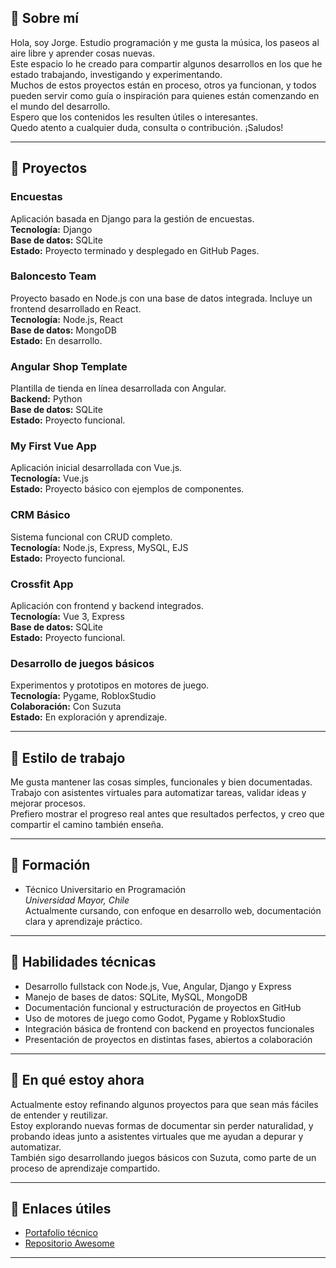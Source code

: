 ## 👋 Sobre mí

Hola, soy Jorge. Estudio programación y me gusta la música, los paseos al aire libre y aprender cosas nuevas.  
Este espacio lo he creado para compartir algunos desarrollos en los que he estado trabajando, investigando y experimentando.  
Muchos de estos proyectos están en proceso, otros ya funcionan, y todos pueden servir como guía o inspiración para quienes están comenzando en el mundo del desarrollo.  
Espero que los contenidos les resulten útiles o interesantes.  
Quedo atento a cualquier duda, consulta o contribución. ¡Saludos!

---

## 🚀 Proyectos

### Encuestas  
Aplicación basada en Django para la gestión de encuestas.  
**Tecnología:** Django  
**Base de datos:** SQLite  
**Estado:** Proyecto terminado y desplegado en GitHub Pages.

### Baloncesto Team  
Proyecto basado en Node.js con una base de datos integrada. Incluye un frontend desarrollado en React.  
**Tecnología:** Node.js, React  
**Base de datos:** MongoDB  
**Estado:** En desarrollo.

### Angular Shop Template  
Plantilla de tienda en línea desarrollada con Angular.  
**Backend:** Python  
**Base de datos:** SQLite  
**Estado:** Proyecto funcional.

### My First Vue App  
Aplicación inicial desarrollada con Vue.js.  
**Tecnología:** Vue.js  
**Estado:** Proyecto básico con ejemplos de componentes.

### CRM Básico  
Sistema funcional con CRUD completo.  
**Tecnología:** Node.js, Express, MySQL, EJS  
**Estado:** Proyecto funcional.

### Crossfit App  
Aplicación con frontend y backend integrados.  
**Tecnología:** Vue 3, Express  
**Base de datos:** SQLite  
**Estado:** Proyecto funcional.

### Desarrollo de juegos básicos  
Experimentos y prototipos en motores de juego.  
**Tecnología:** Pygame, RobloxStudio  
**Colaboración:** Con Suzuta  
**Estado:** En exploración y aprendizaje.

---

## 🧭 Estilo de trabajo

Me gusta mantener las cosas simples, funcionales y bien documentadas.  
Trabajo con asistentes virtuales para automatizar tareas, validar ideas y mejorar procesos.  
Prefiero mostrar el progreso real antes que resultados perfectos, y creo que compartir el camino también enseña.

---

## 📘 Formación

- Técnico Universitario en Programación  
  *Universidad Mayor, Chile*  
  Actualmente cursando, con enfoque en desarrollo web, documentación clara y aprendizaje práctico.

---

## 🧠 Habilidades técnicas

- Desarrollo fullstack con Node.js, Vue, Angular, Django y Express  
- Manejo de bases de datos: SQLite, MySQL, MongoDB  
- Documentación funcional y estructuración de proyectos en GitHub  
- Uso de motores de juego como Godot, Pygame y RobloxStudio  
- Integración básica de frontend con backend en proyectos funcionales  
- Presentación de proyectos en distintas fases, abiertos a colaboración

---

## 🔄 En qué estoy ahora

Actualmente estoy refinando algunos proyectos para que sean más fáciles de entender y reutilizar.  
Estoy explorando nuevas formas de documentar sin perder naturalidad, y probando ideas junto a asistentes virtuales que me ayudan a depurar y automatizar.  
También sigo desarrollando juegos básicos con Suzuta, como parte de un proceso de aprendizaje compartido.

---

## 📎 Enlaces útiles

- [Portafolio técnico](https://github.com/tu-usuario)  
- [Repositorio Awesome](https://github.com/tu-usuario/awesome-recursos)

---
